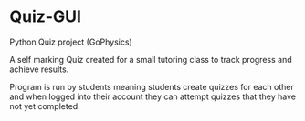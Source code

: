 # Quiz-GUI
Python Quiz project (GoPhysics)

A self marking Quiz created for a small tutoring class to track progress and achieve results.

Program is run by students meaning students create quizzes for each other and when logged into their account they can attempt quizzes that they have not yet completed. 
